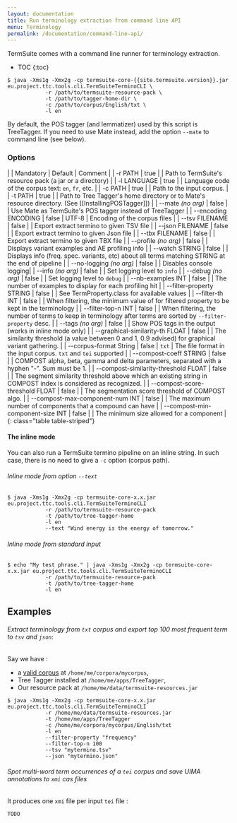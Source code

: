 ```yaml
---
layout: documentation
title: Run terminology extraction from command line API
menu: Terminology
permalink: /documentation/command-line-api/
---
```


TermSuite comes with a command line runner for terminology extraction.

* TOC
{:toc}

~~~
$ java -Xms1g -Xmx2g -cp termsuite-core-{{site.termsuite.version}}.jar eu.project.ttc.tools.cli.TermSuiteTerminoCLI \
            -r /path/to/termsuite-resource-pack \
            -t /path/to/tagger-home-dir \
            -c /path/to/corpus/English/txt \
            -l en
~~~

By default, the POS tagger (and lemmatizer) used by this script is TreeTagger. If you need to use Mate instead, add the option `--mate` to command line (see below).

### Options

|                	| Mandatory 	| Default 	| Comment 	|
| -r PATH   	|    true   	|         	|      Path to TermSuite's resource pack (a jar or a directory)   	|
| -l LANGUAGE   	|    true   	|         	|  Language code of the corpus text: `en`, `fr`, etc.	|
| -c PATH   	|    true   	|         	| Path to the input corpus.	|
| -t PATH   	|   true  	|         	| Path to Tree Tagger's home directory or to Mate's resource directory. (See [[InstallingPOSTagger]])       	|
| --mate *(no arg)*	|   false   	|         	|   Use Mate as TermSuite's POS tagger instead of TreeTagger      	|
| --encoding ENCODING   |    false   	| UTF-8	|   Encoding of the corpus files      	|
| --tsv FILENAME 	|   false   	|         	| Export extract termino to given TSV file |
| --json FILENAME 	|   false   	|         	| Export extract termino to given Json file |
| --tbx FILENAME 	|   false   	|         	| Export extract termino to given TBX file	|
| --profile  *(no arg)* 	|   false   	|         	|      Displays variant examples and AE profiling info |
| --watch  STRING 	|   false   	|         	|    Displays info (freq. spec. variants, etc) about all terms matching STRING at the end of pipeline |
| --no-logging  *(no arg)* 	|   false   	|         	|      Disables console logging|
| --info  *(no arg)* 	|   false   	|         	| Set logging level to `info` |
| --debug  *(no arg)* 	|   false   	|         	| Set logging level to `debug` |
| --nb-examples  INT 	|   false   	|         	|      The number of examples to display for each profiling hit |
| --filter-property STRING 	|   false   	|         	|   See TermProperty.class for available values      	|
| --filter-th INT 	|   false   	|         	| When filtering, the minimum value of for filtered property to be kept in the terminology |
| --filter-top-n INT 	|   false   	|         	|  When filtering, the number of terms to keep in terminology after terms are sorted by `--filter-property` desc.         	|
| --tags *(no arg)* |   false   	|         	|  Show POS tags in the output (works in inline mode only) |
| --graphical-similarity-th FLOAT 	|   false   	|         	|      The similarity threshold (a value between 0 and 1, 0.9 advised) for graphical variant gathering.   	|
| --corpus-format String 	|   false   	|    `txt`     	|     The file format in the input corpus. `txt` and `tei` supported    	|
| --compost-coeff STRING 	|   false   	|         	|     COMPOST alpha, beta, gamma and delta parameters, separated with a hyphen \"-\". Sum must be 1.    	|
| --compost-similarity-threshold FLOAT 	|   false   	|         	|   The segment similarity threshold above which an existing string in COMPOST index is considered as recognized.   |
| --compost-score-threshold FLOAT 	|   false   	|         	|     The segmentation score threshold of COMPOST algo.    	|
| --compost-max-component-num INT 	|   false   	|         	|     The maximum number of components that a compound can have    	|
| --compost-min-component-size INT 	|   false   	|         	| The minimum size allowed for a component	|
{: class="table table-striped"}

#### The inline mode

You can also run a TermSuite termino pipeline on an inline string. In such case, there is no need to give a `-c` option (corpus path).

###### Inline mode from option `--text`

~~~
$ java -Xms1g -Xmx2g -cp termsuite-core-x.x.jar eu.project.ttc.tools.cli.TermSuiteTerminoCLI
            -r /path/to/termsuite-resource-pack
            -t /path/to/tree-tagger-home
            -l en
            --text "Wind energy is the energy of tomorrow."
~~~

###### Inline mode from standard input

~~~
$ echo "My test phrase." | java -Xms1g -Xmx2g -cp termsuite-core-x.x.jar eu.project.ttc.tools.cli.TermSuiteTerminoCLI
            -r /path/to/termsuite-resource-pack
            -t /path/to/tree-tagger-home
            -l en
~~~


## Examples

###### Extract terminology from `txt` corpus and export top 100 most frequent term to `tsv` and `json`:

Say we have :
* a [valid corpus](/documentation/corpus) at `/home/me/corpora/mycorpus`,
* Tree Tagger installed at `/home/me/apps/TreeTagger`,
* Our resource pack at `/home/me/data/termsuite-resources.jar`

~~~
$ java -Xms1g -Xmx2g -cp termsuite-core-x.x.jar eu.project.ttc.tools.cli.TermSuiteTerminoCLI
            -r /home/me/data/termsuite-resources.jar
            -t /home/me/apps/TreeTagger
            -c /home/me/corpora/mycorpus/English/txt
            -l en
            --filter-property "frequency"
            --filter-top-n 100
            --tsv "mytermino.tsv"
            --json "mytermino.json"
~~~

###### Spot multi-word term occurrences of a `tei` corpus and save UIMA annotations to `xmi` cas files

It produces one `xmi` file per input `tei` file :

~~~
TODO
~~~
